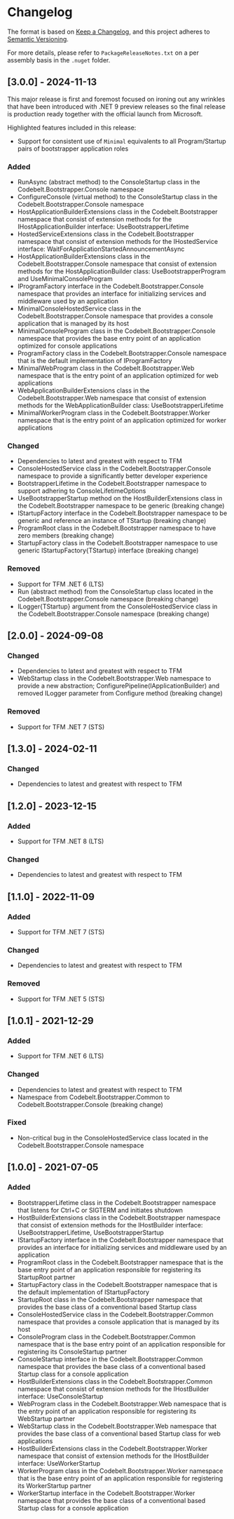 # Changelog

The format is based on [Keep a Changelog](https://keepachangelog.com/en/1.1.0/), and this project adheres to [Semantic Versioning](https://semver.org/spec/v2.0.0.html).

For more details, please refer to `PackageReleaseNotes.txt` on a per assembly basis in the `.nuget` folder.

## [3.0.0] - 2024-11-13

This major release is first and foremost focused on ironing out any wrinkles that have been introduced with .NET 9 preview releases so the final release is production ready together with the official launch from Microsoft.

Highlighted features included in this release:

- Support for consistent use of `Minimal` equivalents to all Program/Startup pairs of bootstrapper application roles

### Added

- RunAsync (abstract method) to the ConsoleStartup class in the Codebelt.Bootstrapper.Console namespace
- ConfigureConsole (virtual method) to the ConsoleStartup class in the Codebelt.Bootstrapper.Console namespace
- HostApplicationBuilderExtensions class in the Codebelt.Bootstrapper namespace that consist of extension methods for the IHostApplicationBuilder interface: UseBootstrapperLifetime
- HostedServiceExtensions class in the Codebelt.Bootstrapper namespace that consist of extension methods for the IHostedService interface: WaitForApplicationStartedAnnouncementAsync
- HostApplicationBuilderExtensions class in the Codebelt.Bootstrapper.Console namespace that consist of extension methods for the HostApplicationBuilder class: UseBootstrapperProgram and UseMinimalConsoleProgram
- IProgramFactory interface in the Codebelt.Bootstrapper.Console namespace that provides an interface for initializing services and middleware used by an application
- MinimalConsoleHostedService class in the Codebelt.Bootstrapper.Console namespace that provides a console application that is managed by its host
- MinimalConsoleProgram class in the Codebelt.Bootstrapper.Console namespace that provides the base entry point of an application optimized for console applications
- ProgramFactory class in the Codebelt.Bootstrapper.Console namespace that is the default implementation of IProgramFactory
- MinimalWebProgram class in the Codebelt.Bootstrapper.Web namespace that is the entry point of an application optimized for web applications
- WebApplicationBuilderExtensions class in the Codebelt.Bootstrapper.Web namespace that consist of extension methods for the WebApplicationBuilder class: UseBootstrapperLifetime
- MinimalWorkerProgram class in the Codebelt.Bootstrapper.Worker namespace that is the entry point of an application optimized for worker applications

### Changed

- Dependencies to latest and greatest with respect to TFM
- ConsoleHostedService class in the Codebelt.Bootstrapper.Console namespace to provide a significantly better developer experience
- BootstrapperLifetime in the Codebelt.Bootstrapper namespace to support adhering to ConsoleLifetimeOptions
- UseBootstrapperStartup method on the HostBuilderExtensions class in the Codebelt.Bootstrapper namespace to be generic (breaking change)
- IStartupFactory interface in the Codebelt.Bootstrapper namespace to be generic and reference an instance of TStartup (breaking change)
- ProgramRoot class in the Codebelt.Bootstrapper namespace to have zero members (breaking change)
- StartupFactory class in the Codebelt.Bootstrapper namespace to use generic IStartupFactory{TStartup} interface (breaking change)

### Removed

- Support for TFM .NET 6 (LTS)
- Run (abstract method) from the ConsoleStartup class located in the Codebelt.Bootstrapper.Console namespace (breaking change)
- ILogger{TStartup} argument from the ConsoleHostedService class in the Codebelt.Bootstrapper.Console namespace (breaking change)

## [2.0.0] - 2024-09-08

### Changed

- Dependencies to latest and greatest with respect to TFM
- WebStartup class in the Codebelt.Bootstrapper.Web namespace to provide a new abstraction; ConfigurePipeline(IApplicationBuilder) and removed ILogger parameter from Configure method (breaking change)

### Removed

- Support for TFM .NET 7 (STS)


## [1.3.0] - 2024-02-11

### Changed

- Dependencies to latest and greatest with respect to TFM

## [1.2.0] - 2023-12-15

### Added

- Support for TFM .NET 8 (LTS)

### Changed

- Dependencies to latest and greatest with respect to TFM

## [1.1.0] - 2022-11-09

### Added

- Support for TFM .NET 7 (STS)

### Changed

- Dependencies to latest and greatest with respect to TFM

### Removed

- Support for TFM .NET 5 (STS)

## [1.0.1] - 2021-12-29

### Added

- Support for TFM .NET 6 (LTS)

### Changed

- Dependencies to latest and greatest with respect to TFM
- Namespace from Codebelt.Bootstrapper.Common to Codebelt.Bootstrapper.Console (breaking change)

### Fixed

- Non-critical bug in the ConsoleHostedService class located in the Codebelt.Bootstrapper.Console namespace

## [1.0.0] - 2021-07-05

### Added

- BootstrapperLifetime class in the Codebelt.Bootstrapper namespace that listens for Ctrl+C or SIGTERM and initiates shutdown
- HostBuilderExtensions class in the Codebelt.Bootstrapper namespace that consist of extension methods for the IHostBuilder interface: UseBootstrapperLifetime, UseBootstrapperStartup
- IStartupFactory interface in the Codebelt.Bootstrapper namespace that provides an interface for initializing services and middleware used by an application
- ProgramRoot class in the Codebelt.Bootstrapper namespace that is the base entry point of an application responsible for registering its StartupRoot partner
- StartupFactory class in the Codebelt.Bootstrapper namespace that is the default implementation of IStartupFactory
- StartupRoot class in the Codebelt.Bootstrapper namespace that provides the base class of a conventional based Startup class
- ConsoleHostedService class in the Codebelt.Bootstrapper.Common namespace that provides a console application that is managed by its host
- ConsoleProgram class in the Codebelt.Bootstrapper.Common namespace that is the base entry point of an application responsible for registering its ConsoleStartup partner
- ConsoleStartup interface in the Codebelt.Bootstrapper.Common namespace that provides the base class of a conventional based Startup class for a console application
- HostBuilderExtensions class in the Codebelt.Bootstrapper.Common namespace that consist of extension methods for the IHostBuilder interface: UseConsoleStartup
- WebProgram class in the Codebelt.Bootstrapper.Web namespace that is the entry point of an application responsible for registering its WebStartup partner
- WebStartup class in the Codebelt.Bootstrapper.Web namespace that provides the base class of a conventional based Startup class for web applications
- HostBuilderExtensions class in the Codebelt.Bootstrapper.Worker namespace that consist of extension methods for the IHostBuilder interface: UseWorkerStartup
- WorkerProgram class in the Codebelt.Bootstrapper.Worker namespace that is the base entry point of an application responsible for registering its WorkerStartup partner
- WorkerStartup interface in the Codebelt.Bootstrapper.Worker namespace that provides the base class of a conventional based Startup class for a console application